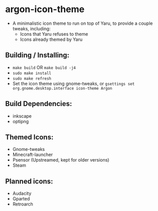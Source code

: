 # argon-icon-theme
  - A minimalistic icon theme to run on top of Yaru, to provide a couple tweaks, including:
    - Icons that Yaru refuses to theme
    - Icons already themed by Yaru

## Building / Installing:
  - `make build` OR `make build -j4`
  - `sudo make install`
  - `sudo make refresh`
  - Set the icon theme using gnome-tweaks, or `gsettings set org.gnome.desktop.interface icon-theme Argon`

## Build Dependencies:
  - inkscape
  - optipng

## Themed Icons:
  - Gnome-tweaks
  - Minecraft-launcher
  - Psensor (Upstreamed, kept for older versions)
  - Steam

## Planned icons:
  - Audacity
  - Gparted
  - Retroarch

